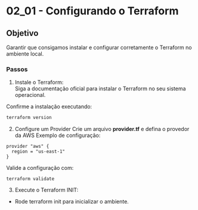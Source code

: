 # 02_01 - Configurando o Terraform

## Objetivo
Garantir que consigamos instalar e configurar corretamente o Terraform no ambiente local.  

### Passos
1.	Instale o Terraform:  
Siga a documentação oficial para instalar o Terraform no seu sistema operacional.  

Confirme a instalação executando:  
```bash
terraform version
```

2. Configure um Provider
Crie um arquivo **provider.tf** e defina o provedor da AWS
Exemplo de configuração:
```hcl
provider "aws" {
  region = "us-east-1"
}
```

Valide a configuração com:
```hcl
terraform validate
```

3. Execute o Terraform INIT:  
- Rode terraform init para inicializar o ambiente.  



